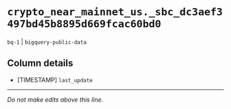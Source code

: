 # `crypto_near_mainnet_us._sbc_dc3aef3497bd45b8895d669fcac60bd0`
`bq-1` | `bigquery-public-data`

## Column details
* [TIMESTAMP] `last_update`

-------------------------------------------------------------------------------
*Do not make edits above this line.*
